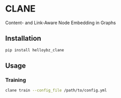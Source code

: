 # CLANE
Content- and Link-Aware Node Embedding in Graphs

## Installation
```bash
pip install helloybz_clane
```
## Usage

### Training
```bash
clane train --config_file /path/to/config.yml
```


